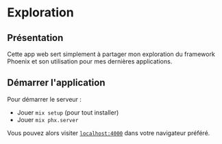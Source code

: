 # Exploration

## Présentation

Cette app web sert simplement à partager mon exploration du framework Phoenix et son utilisation pour mes dernières applications.

## Démarrer l'application

Pour démarrer le serveur :

  * Jouer `mix setup` (pour tout installer)
  * Jouer `mix phx.server`

Vous pouvez alors visiter [`localhost:4000`](http://localhost:4000) dans votre navigateur préféré.


